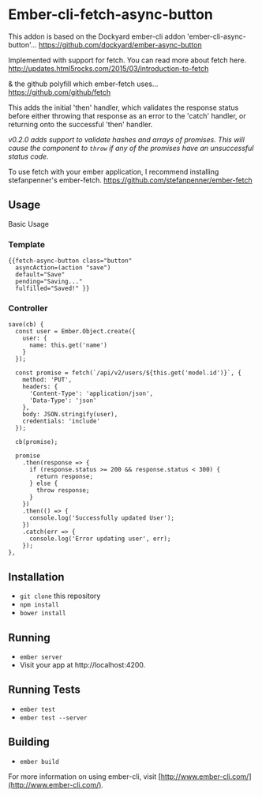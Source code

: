 
# Ember-cli-fetch-async-button


This addon is based on the Dockyard ember-cli addon 'ember-cli-async-button'...
https://github.com/dockyard/ember-async-button

Implemented with support for fetch. You can read more about fetch here.
http://updates.html5rocks.com/2015/03/introduction-to-fetch

& the github polyfill which ember-fetch uses...
https://github.com/github/fetch

This adds the initial 'then' handler, which validates the response status before either
throwing that response as an error to the 'catch' handler, or returning onto the successful
'then' handler.

*v0.2.0 adds support to validate hashes and arrays of promises. This will cause the component to
`throw` if any of the promises have an unsuccessful status code.*

To use fetch with your ember application, I recommend installing stefanpenner's ember-fetch.
https://github.com/stefanpenner/ember-fetch


## Usage

Basic Usage

### Template
```
{{fetch-async-button class="button"
  asyncAction=(action "save")
  default="Save"
  pending="Saving..."
  fulfilled="Saved!" }}
```

### Controller
```
save(cb) {
  const user = Ember.Object.create({
    user: {
      name: this.get('name')
    }
  });

  const promise = fetch(`/api/v2/users/${this.get('model.id')}`, {
    method: 'PUT',
    headers: {
      'Content-Type': 'application/json',
      'Data-Type': 'json'
    },
    body: JSON.stringify(user),
    credentials: 'include'
  });

  cb(promise);

  promise
    .then(response => {
      if (response.status >= 200 && response.status < 300) {
        return response;
      } else {
        throw response;
      }
    })
    .then(() => {
      console.log('Successfully updated User');
    })
    .catch(err => {
      console.log('Error updating user', err);
    });
},
```


## Installation

* `git clone` this repository
* `npm install`
* `bower install`

## Running

* `ember server`
* Visit your app at http://localhost:4200.

## Running Tests

* `ember test`
* `ember test --server`

## Building

* `ember build`

For more information on using ember-cli, visit [http://www.ember-cli.com/](http://www.ember-cli.com/).
